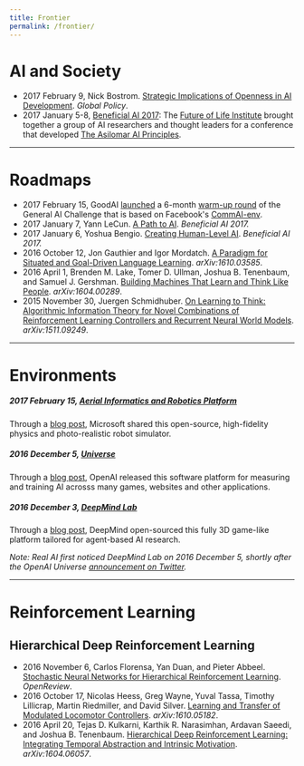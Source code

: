 ```yaml
---
title: Frontier
permalink: /frontier/
---
```


# AI and Society

* 2017 February 9, Nick Bostrom. [Strategic Implications of Openness in AI Development](http://onlinelibrary.wiley.com/doi/10.1111/1758-5899.12403/full). *Global Policy*.
* 2017 January 5-8, [Beneficial AI 2017](https://futureoflife.org/bai-2017/): The [Future of Life Institute](https://futureoflife.org/) brought together a group of AI researchers and thought leaders for a conference that developed [The Asilomar AI Principles](https://futureoflife.org/ai-principles/).

---

# Roadmaps

* 2017 February 15, GoodAI [launched](http://blog.marekrosa.org/2017/02/first-round-of-general-ai-challenge_15.html) a 6-month [warm-up round](https://www.general-ai-challenge.org/active-rounds) of the General AI Challenge that is based on Facebook's [CommAI-env](https://github.com/facebookresearch/CommAI-env).
* 2017 January 7, Yann LeCun. [A Path to AI](https://futureoflife.org/wp-content/uploads/2017/01/Yann-LeCun.pdf). *Beneficial AI 2017.*
* 2017 January 6, Yoshua Bengio. [Creating Human-Level AI](https://futureoflife.org/wp-content/uploads/2017/01/Yoshua-Bengio.pdf). *Beneficial AI 2017.*
* 2016 October 12, Jon Gauthier and Igor Mordatch. [A Paradigm for Situated and Goal-Driven Language Learning](https://arxiv.org/abs/1610.03585). *arXiv:1610.03585*.
* 2016 April 1, Brenden M. Lake, Tomer D. Ullman, Joshua B. Tenenbaum, and Samuel J. Gershman. [Building Machines That Learn and Think Like People](https://arxiv.org/abs/1604.00289). *arXiv:1604.00289*.
* 2015 November 30, Juergen Schmidhuber. [On Learning to Think: Algorithmic Information Theory for Novel Combinations of Reinforcement Learning Controllers and Recurrent Neural World Models](https://arxiv.org/abs/1511.09249). *arXiv:1511.09249*.

---

# Environments

##### 2017 February 15, [Aerial Informatics and Robotics Platform](https://www.microsoft.com/en-us/research/project/aerial-informatics-robotics-platform/)

Through a [blog post](https://blogs.microsoft.com/next/2017/02/15/microsoft-shares-open-source-system-training-drones-gadgets-move-safely/), Microsoft shared this open-source, high-fidelity physics and photo-realistic robot simulator.

##### 2016 December 5, [Universe](https://universe.openai.com/)

Through a [blog post](https://openai.com/blog/universe/), OpenAI released this software platform for measuring and training AI acrosss many games, websites and other applications.

##### 2016 December 3, [DeepMind Lab](https://github.com/deepmind/lab)

Through a [blog post](https://deepmind.com/blog/open-sourcing-deepmind-lab/), DeepMind open-sourced this fully 3D game-like platform tailored for agent-based AI research.

*Note: Real AI first noticed DeepMind Lab on 2016 December 5, shortly after the OpenAI Universe [announcement on Twitter](https://twitter.com/OpenAI/status/805661402937565184).*

---

# Reinforcement Learning

## Hierarchical Deep Reinforcement Learning

* 2016 November 6, Carlos Florensa, Yan Duan, and Pieter Abbeel. [Stochastic Neural Networks for Hierarchical Reinforcement Learning](https://openreview.net/forum?id=B1oK8aoxe). *OpenReview*.
* 2016 October 17, Nicolas Heess, Greg Wayne, Yuval Tassa, Timothy Lillicrap, Martin Riedmiller, and David Silver. [Learning and Transfer of Modulated Locomotor Controllers](https://arxiv.org/abs/1610.05182). *arXiv:1610.05182*.
* 2016 April 20, Tejas D. Kulkarni, Karthik R. Narasimhan, Ardavan Saeedi, and Joshua B. Tenenbaum. [Hierarchical Deep Reinforcement Learning: Integrating Temporal Abstraction and Intrinsic Motivation](https://arxiv.org/abs/1604.06057). *arXiv:1604.06057*.
